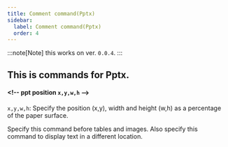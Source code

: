 ```yaml
---
title: Comment command(Pptx)
sidebar:
  label: Comment command(Pptx)
  order: 4
---
```


:::note[Note]
this works on ver. `0.0.4`.
:::

## This is commands for Pptx.


#### \<!-- ppt  position `x,y,w,h` -->


`x,y,w,h`: Specify the position (x,y), width and height (w,h) as a percentage of the paper surface.

Specify this command before tables and images. Also specify this command to display text in a different location.


